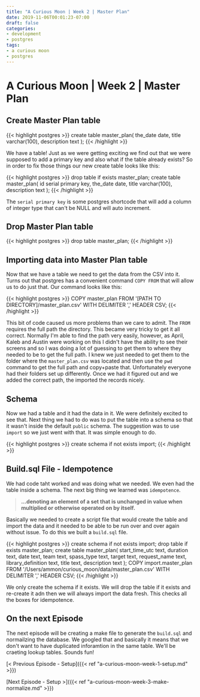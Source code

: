 ```yaml
---
title: "A Curious Moon | Week 2 | Master Plan"
date: 2019-11-06T00:01:23-07:00
draft: false
categories:
- development
- postgres
tags:
- a curious moon
- postgres
---
```


# A Curious Moon | Week 2 | Master Plan

## Create Master Plan table
{{< highlight postgres >}}
create table master_plan(
    the_date date,
    title varchar(100), 
    description text
);
{{< /highlight >}}

We have a table! Just as we were getting exciting we find out that we were supposed to add a primary key and also what if the table already exists? So in order to fix those things our new create table looks like this:

{{< highlight postgres >}}
drop table if exists master_plan;
create table master_plan(
    id serial primary key,
    the_date date,
    title varchar(100), 
    description text
);
{{< /highlight >}}

The `serial primary key` is some postgres shortcode that will add a column of integer type that can't be NULL and will auto increment.

## Drop Master Plan table
{{< highlight postgres >}}
drop table master_plan;
{{< /highlight >}}

## Importing data into Master Plan table
Now that we have a table we need to get the data from the CSV into it. Turns out that postgres has a convenient command `COPY FROM` that will allow us to do just that. Our command looks like this:

{{< highlight postgres >}}
COPY master_plan
FROM '[PATH TO DIRECTORY]/master_plan.csv' WITH DELIMITER ',' HEADER CSV;
{{< /highlight >}}

This bit of code caused us more problems than we care to admit. The `FROM` requires the full path the directory. This became very tricky to get it all correct. Normally I'm able to find the path very easily, however, as April, Kaleb and Austin were working on this I didn't have the ability to see their screens and so I was doing a lot of guessing to get them to where they needed to be to get the full path. I knew we just needed to get them to the folder where the `master_plan.csv` was located and then use the `pwd` command to get the full path and copy+paste that. Unfortunately everyone had their folders set up differently. Once we had it figured out and we added the correct path, the imported the records nicely.

## Schema
Now we had a table and it had the data in it. We were definitely excited to see that. Next thing we had to do was to put the table into a schema so that it wasn't inside the default `public` schema. The suggestion was to use `import` so we just went with that. It was simple enough to do.

{{< highlight postgres >}}
create schema if not exists import;
{{< /highlight >}}

## Build.sql File - Idempotence
We had code taht worked and was doing what we needed. We even had the table inside a schema. The next big thing we learned was `idempotence`. 

>__...denoting an element of a set that is unchanged in value when multiplied or otherwise operated on by itself.__

Basically we needed to create a script file that would create the table and import the data and it needed to be able to be run over and over again without issue. To do this we built a `build.sql` file.

{{< highlight postgres >}}
create schema if not exists import;
drop table if exists master_plan;
create table master_plan(
  start_time_utc text,
  duration text,
  date text,
  team text,
  spass_type text,
  target text,
  request_name text,
  library_definition text,
  title text,
  description text
);
COPY import.master_plan FROM '/Users/ammon/curious_moon/data/master_plan.csv' WITH DELIMITER ',' HEADER CSV;
{{< /highlight >}}

We only create the schema if it exists. We will drop the table if it exists and re-create it adn then we will always import the data fresh. This checks all the boxes for idempotence.

## On the next Episode
The next episode will be creating a make file to generate the `build.sql` and normailzing the database. We googled that and basically it means that we don't want to have duplicated inforamtion in the same table. We'll be craeting lookup tables. Sounds fun!

[< Previous Episode - Setup]({{< ref "a-curious-moon-week-1-setup.md" >}})

[Next Episode - Setup >]({{< ref "a-curious-moon-week-3-make-normalize.md" >}})